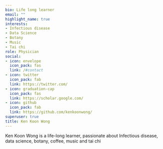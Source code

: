 ```yaml
---
bio: Life long learner
email: ""
highlight_name: true
interests:
- Infectious disease
- Data Science
- Botany
- Music
- Tai chi
role: Physician
social:
- icon: envelope
  icon_pack: fas
  link: /#contact
- icon: twitter
  icon_pack: fab
  link: https://twitter.com/
- icon: graduation-cap
  icon_pack: fas
  link: https://scholar.google.com/
- icon: github
  icon_pack: fab
  link: https://github.com/kenkoonwong/
superuser: true
title: Ken Koon Wong
---
```


Ken Koon Wong is a life-long learner, passionate about Infectious disease, data science, botany, coffee, music and tai chi


